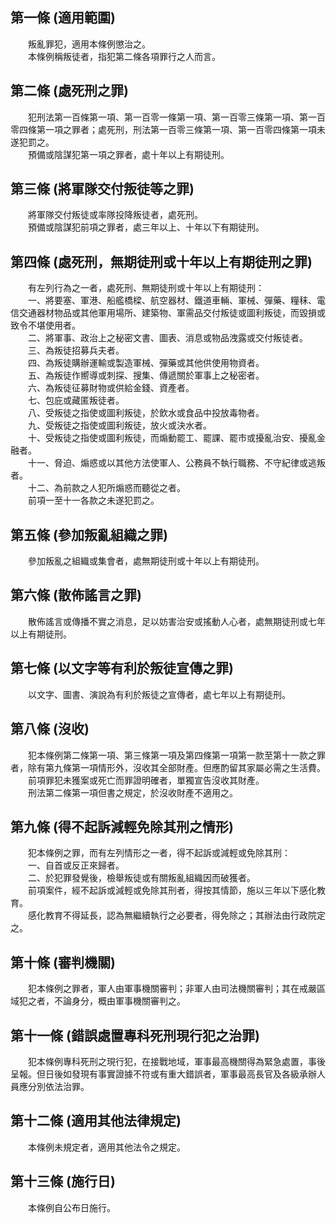 第一條 (適用範圍)
-----------------
　　叛亂罪犯，適用本條例懲治之。  
　　本條例稱叛徒者，指犯第二條各項罪行之人而言。  


第二條 (處死刑之罪)
-------------------
　　犯刑法第一百條第一項、第一百零一條第一項、第一百零三條第一項、第一百零四條第一項之罪者；處死刑，刑法第一百零三條第一項、第一百零四條第一項未遂犯罰之。  
　　預備或陰謀犯第一項之罪者，處十年以上有期徒刑。  


第三條 (將軍隊交付叛徒等之罪)
-----------------------------
　　將軍隊交付叛徒或率隊投降叛徒者，處死刑。  
　　預備或陰謀犯前項之罪者，處三年以上、十年以下有期徒刑。  


第四條 (處死刑，無期徒刑或十年以上有期徒刑之罪)
-----------------------------------------------
　　有左列行為之一者，處死刑、無期徒刑或十年以上有期徒刑：  
　　一、將要塞、軍港、船艦橋樑、航空器材、鐵道車輛、軍械、彈藥、糧秣、電信交通器材物品或其他軍用場所、建築物、軍需品交付叛徒或圖利叛徒，而毀損或致令不堪使用者。  
　　二、將軍事、政治上之秘密文書、圖表、消息或物品洩露或交付叛徒者。  
　　三、為叛徒招募兵夫者。  
　　四、為叛徒購辦運輸或製造軍械、彈藥或其他供使用物資者。  
　　五、為叛徒作嚮導或刺探、搜集、傳遞關於軍事上之秘密者。  
　　六、為叛徒征募財物或供給金錢、資產者。  
　　七、包庇或藏匿叛徒者。  
　　八、受叛徒之指使或圖利叛徒，於飲水或食品中投放毒物者。  
　　九、受叛徒之指使或圖利叛徒，放火或決水者。  
　　十、受叛徒之指使或圖利叛徒，而煽動罷工、罷課、罷市或擾亂治安、擾亂金融者。  
　　十一、脅迫、煽惑或以其他方法使軍人、公務員不執行職務、不守紀律或逃叛者。  
　　十二、為前款之人犯所煽惑而聽從之者。  
　　前項一至十一各款之未遂犯罰之。  


第五條 (參加叛亂組織之罪)
-------------------------
　　參加叛亂之組織或集會者，處無期徒刑或十年以上有期徒刑。  


第六條 (散佈謠言之罪)
---------------------
　　散佈謠言或傳播不實之消息，足以妨害治安或搖動人心者，處無期徒刑或七年以上有期徒刑。  


第七條 (以文字等有利於叛徒宣傳之罪)
-----------------------------------
　　以文字、圖書、演說為有利於叛徒之宣傳者，處七年以上有期徒刑。  


第八條 (沒收)
-------------
　　犯本條例第二條第一項、第三條第一項及第四條第一項第一款至第十一款之罪者，除有第九條第一項情形外，沒收其全部財產。但應酌留其家屬必需之生活費。  
　　前項罪犯未獲案或死亡而罪證明確者，單獨宣告沒收其財產。  
　　刑法第二條第一項但書之規定，於沒收財產不適用之。  


第九條 (得不起訴減輕免除其刑之情形)
-----------------------------------
　　犯本條例之罪，而有左列情形之一者，得不起訴或減輕或免除其刑：  
　　一、自首或反正來歸者。  
　　二、於犯罪發覺後，檢舉叛徒或有關叛亂組織因而破獲者。  
　　前項案件，經不起訴或減輕或免除其刑者，得按其情節，施以三年以下感化教育。  
　　感化教育不得延長，認為無繼續執行之必要者，得免除之；其辦法由行政院定之。  


第十條 (審判機關)
-----------------
　　犯本條例之罪者，軍人由軍事機關審判；非軍人由司法機關審判；其在戒嚴區域犯之者，不論身分，概由軍事機關審判之。  


第十一條 (錯誤處置專科死刑現行犯之治罪)
---------------------------------------
　　犯本條例專科死刑之現行犯，在接戰地域，軍事最高機關得為緊急處置，事後呈報。但日後如發現有事實證據不符或有重大錯誤者，軍事最高長官及各級承辦人員應分別依法治罪。  


第十二條 (適用其他法律規定)
---------------------------
　　本條例未規定者，適用其他法令之規定。  


第十三條 (施行日)
-----------------
　　本條例自公布日施行。